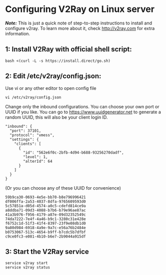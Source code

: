 Configuring V2Ray on Linux server
===

***Note:*** This is just a quick note of step-to-step instructions to install and configure v2ray. To learn more about it, check http://v2ray.com for extra information.

1: Install V2Ray with official shell script:
---
```shell
bash <(curl -L -s https://install.direct/go.sh)
```

2: Edit /etc/v2ray/config.json:
---
Use vi or any other editor to open config file
```
vi /etc/v2ray/config.json
```
Change only the inbound configurations. You can choose your own port or UUID if you like. You can go to https://www.uuidgenerator.net to generate a random UUID, this will also be your client login ID.


```
"inbound": {
  "port": 37101,
  "protocol": "vmess",
  "settings": {
    "clients": [
      {
        "id": "562e6f0c-2bfb-4d94-b688-93256270dadf",
        "level": 1,
        "alterId": 64
      }
    ]
  }
}
```
(Or you can choose any of these UUID for convenience)
```
59b9ca30-0693-4e5e-bb70-b8e796996421
df006ffa-2a53-4037-8dfa-9765609593d0
5c57851a-d05d-4574-a0c5-cdefd814ce9a
a8ddba71-09d3-4088-b7b6-b79e96ae87ac
41a3b976-f956-4179-a87e-09d32352549c
74da7222-7e4f-4a46-b9c1-3280c31e428e
f6752c1d-51f3-41f4-8397-23f9e08db1d0
9a80d984-6918-4a9e-9a7c-e56a76b2484e
b0753067-513c-4654-b9ff-b7cdc5b7dfbf
c9ce0fc3-e081-4b10-b6e7-2b9044a915df
```

3: Start the V2Ray service
---
```shell
service v2ray start
service v2ray status
```
